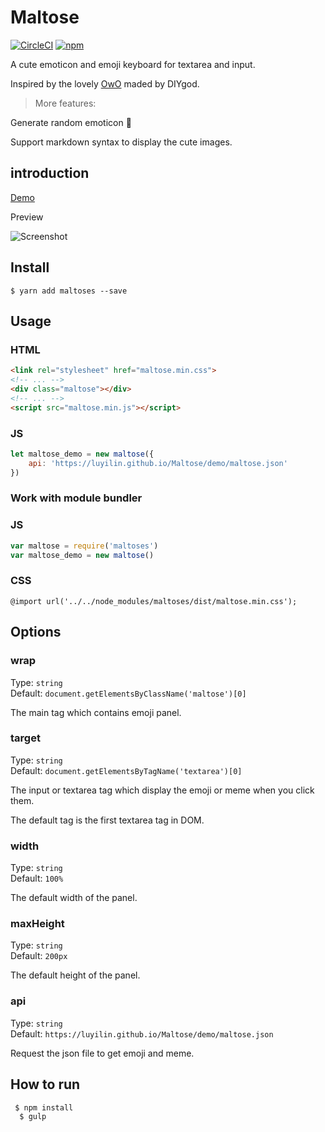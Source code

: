 # Maltose

[![CircleCI](https://circleci.com/gh/luyilin/Maltose/tree/master.svg?style=shield)](https://circleci.com/gh/luyilin/Maltose/tree/master)
[![npm](https://img.shields.io/npm/dm/maltoses.svg)](https://www.npmjs.com/package/maltoses)

A cute emoticon and emoji keyboard for textarea and input.

Inspired by the lovely [OwO](https://github.com/DIYgod/OwO) maded by DIYgod.

>More features: 

Generate random emoticon 💃

Support markdown syntax to display the cute images. 

## introduction

[Demo](https://luyilin.github.io/Maltose/demo/)

Preview

![Screenshot](https://wx4.sinaimg.cn/mw690/a2117cdbgy1fnqkrudssaj20j209umyi.jpg)


## Install

```
$ yarn add maltoses --save
```

## Usage

### HTML

```html
<link rel="stylesheet" href="maltose.min.css">
<!-- ... -->
<div class="maltose"></div>
<!-- ... -->
<script src="maltose.min.js"></script>
```

### JS

```js
let maltose_demo = new maltose({
    api: 'https://luyilin.github.io/Maltose/demo/maltose.json'
})
```

### Work with module bundler

### JS

```js
var maltose = require('maltoses')
var maltose_demo = new maltose()
```

### CSS

```
@import url('../../node_modules/maltoses/dist/maltose.min.css');
```

## Options

### wrap  

Type: `string`<br>
Default: `document.getElementsByClassName('maltose')[0]`

The main tag which contains emoji panel.

### target  

Type: `string`<br>
Default: `document.getElementsByTagName('textarea')[0]`

The input or textarea tag which display the emoji or meme when you click them.

The default tag is the first textarea tag in DOM.

### width  

Type: `string`<br>
Default: `100%`

The default width of the panel.

### maxHeight  

Type: `string`<br>
Default: `200px`

The default height of the panel.

### api  

Type: `string`<br>
Default: `https://luyilin.github.io/Maltose/demo/maltose.json`

Request the json file to get emoji and meme.

## How to run  

```
 $ npm install
  $ gulp 
```
